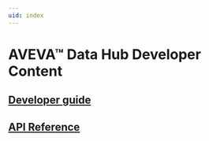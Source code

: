 ```yaml
---
uid: index
---
```


# AVEVA™ Data Hub Developer Content

## [Developer guide](xref:lp-dev-guide)

## [API Reference](xref:osisoftCloudServices)